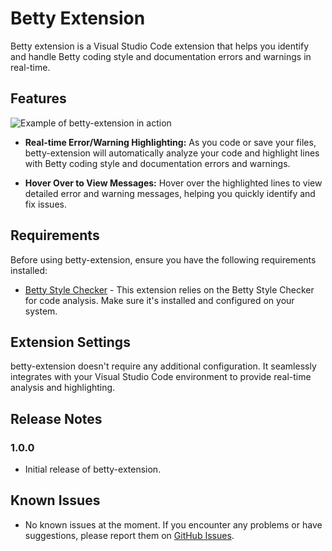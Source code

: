 # Betty Extension
Betty extension is a Visual Studio Code extension that helps you identify and handle Betty coding style and documentation errors and warnings in real-time.

## Features

![Example of betty-extension in action](https://i.imgur.com/8ZL4UEB.gif)

- **Real-time Error/Warning Highlighting:** As you code or save your files, betty-extension will automatically analyze your code and highlight lines with Betty coding style and documentation errors and warnings.

- **Hover Over to View Messages:** Hover over the highlighted lines to view detailed error and warning messages, helping you quickly identify and fix issues.

## Requirements

Before using betty-extension, ensure you have the following requirements installed:

- [Betty Style Checker](https://github.com/alx-tools/Betty) - This extension relies on the Betty Style Checker for code analysis. Make sure it's installed and configured on your system.

## Extension Settings

betty-extension doesn't require any additional configuration. It seamlessly integrates with your Visual Studio Code environment to provide real-time analysis and highlighting.

## Release Notes

### 1.0.0

- Initial release of betty-extension.

## Known Issues

- No known issues at the moment. If you encounter any problems or have suggestions, please report them on [GitHub Issues](https://github.com/moufidayoub/betty-extension/issues).
